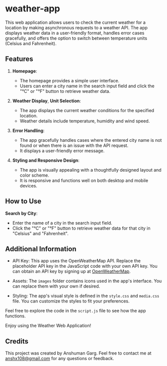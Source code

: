 # weather-app


This web application allows users to check the current weather for a location by making asynchronous requests to a weather API. The app displays weather data in a user-friendly format, handles error cases gracefully, and offers the option to switch between temperature units (Celsius and Fahrenheit).

## Features

1. **Homepage**: 
   - The homepage provides a simple user interface.
   - Users can enter a city name in the search input field and click the "°C" or "°F" button to retrieve weather data.

2. **Weather Display**, **Unit Selection**:
   - The app displays the current weather conditions for the specified location.
   - Weather details include temperature, humidity and wind speed.

3. **Error Handling**:
   - The app gracefully handles cases where the entered city name is not found or when there is an issue with the API request.
   - It displays a user-friendly error message.

4. **Styling and Responsive Design**:
   - The app is visually appealing with a thoughtfully designed layout and color scheme.
   - It is responsive and functions well on both desktop and mobile devices.

## How to Use

   **Search by City**:
   - Enter the name of a city in the search input field.
   - Click the "°C" or "°F" button to retrieve weather data for that city in "Celsius" and "Fahrenheit".


## Additional Information

- API Key: This app uses the OpenWeatherMap API. Replace the placeholder API key in the JavaScript code with your own API key. You can obtain an API key by signing up at [OpenWeatherMap](https://openweathermap.org/api).

- Assets: The `images` folder contains icons used in the app's interface. You can replace them with your own if desired.

- Styling: The app's visual style is defined in the `style.css` and `media.css` file. You can customize the styles to fit your preferences.

Feel free to explore the code in the `script.js` file to see how the app functions.

Enjoy using the Weather Web Application!

## Credits

This project was created by Anshuman Garg. Feel free to contact me at anshx108@gmail.com for any questions or feedback.
